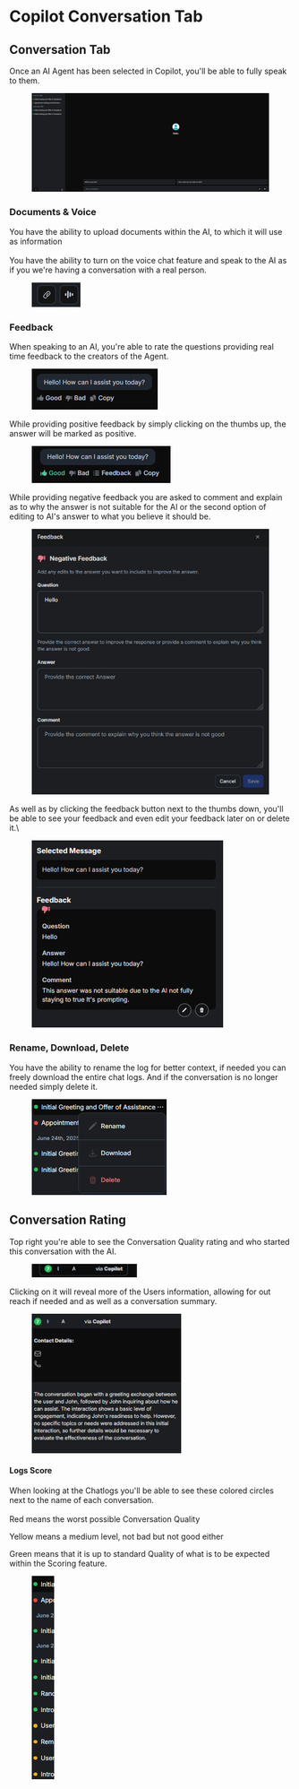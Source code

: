 # Copilot Conversation Tab

## Conversation Tab

Once an AI Agent has been selected in Copilot, you'll be able to fully speak to them.

<figure><img src="../../.gitbook/assets/image (37).png" alt=""><figcaption></figcaption></figure>

### Documents & Voice

You have the ability to upload documents within the AI, to which it will use as information\
\
You have the ability to turn on the voice chat feature and speak to the AI as if you we're having a conversation with a real person.

<figure><img src="../../.gitbook/assets/image (38).png" alt=""><figcaption></figcaption></figure>

### Feedback

When speaking to an AI, you're able to rate the questions providing real time feedback to the creators of the Agent.

<figure><img src="../../.gitbook/assets/image (40).png" alt=""><figcaption></figcaption></figure>

While providing positive feedback by simply clicking on the thumbs up, the answer will be marked as positive.

<figure><img src="../../.gitbook/assets/image (2).png" alt=""><figcaption></figcaption></figure>

While providing negative feedback you are asked to comment and explain as to why the answer is not suitable for the AI or the second option of editing to AI's answer to what you believe it should be.

<figure><img src="../../.gitbook/assets/image (6).png" alt=""><figcaption></figcaption></figure>

As well as by clicking the feedback button next to the thumbs down, you'll be able to see your feedback and even edit your feedback later on or delete it.\


<figure><img src="../../.gitbook/assets/image (4).png" alt=""><figcaption></figcaption></figure>

### Rename, Download, Delete

You have the ability to rename the log for better context, if needed you can freely download the entire chat logs. And if the conversation is no longer needed simply delete it.

<figure><img src="../../.gitbook/assets/image (43).png" alt=""><figcaption></figcaption></figure>

## Conversation Rating

Top right you're able to see the Conversation Quality rating and who started this conversation with the AI.

<figure><img src="../../.gitbook/assets/image (45).png" alt=""><figcaption></figcaption></figure>

Clicking on it will reveal more of the Users information, allowing for out reach if needed and as well as a conversation summary.

<figure><img src="../../.gitbook/assets/image (46).png" alt=""><figcaption></figcaption></figure>

#### Logs Score

When looking at the Chatlogs you'll be able to see these colored circles next to the name of each conversation.\
\
Red means the worst possible Conversation Quality

Yellow means a medium level, not bad but not good either

Green means that it is up to standard Quality of what is to be expected within the Scoring feature.

<figure><img src="../../.gitbook/assets/image (47).png" alt=""><figcaption></figcaption></figure>
